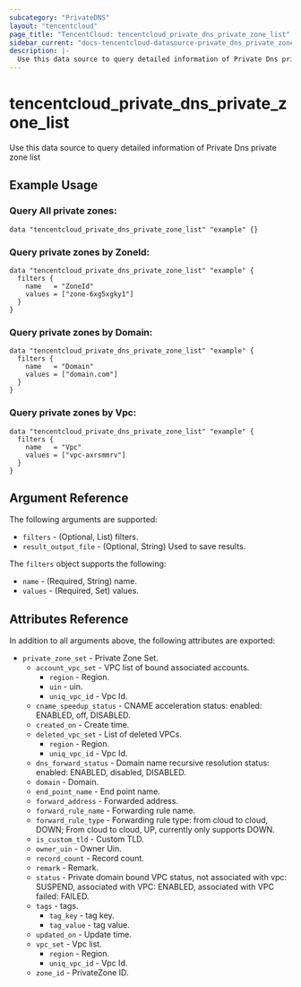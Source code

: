 ```yaml
---
subcategory: "PrivateDNS"
layout: "tencentcloud"
page_title: "TencentCloud: tencentcloud_private_dns_private_zone_list"
sidebar_current: "docs-tencentcloud-datasource-private_dns_private_zone_list"
description: |-
  Use this data source to query detailed information of Private Dns private zone list
---
```


# tencentcloud_private_dns_private_zone_list

Use this data source to query detailed information of Private Dns private zone list

## Example Usage

### Query All private zones:

```hcl
data "tencentcloud_private_dns_private_zone_list" "example" {}
```

### Query private zones by ZoneId:

```hcl
data "tencentcloud_private_dns_private_zone_list" "example" {
  filters {
    name   = "ZoneId"
    values = ["zone-6xg5xgky1"]
  }
}
```

### Query private zones by Domain:

```hcl
data "tencentcloud_private_dns_private_zone_list" "example" {
  filters {
    name   = "Domain"
    values = ["domain.com"]
  }
}
```

### Query private zones by Vpc:

```hcl
data "tencentcloud_private_dns_private_zone_list" "example" {
  filters {
    name   = "Vpc"
    values = ["vpc-axrsmmrv"]
  }
}
```

## Argument Reference

The following arguments are supported:

* `filters` - (Optional, List) filters.
* `result_output_file` - (Optional, String) Used to save results.

The `filters` object supports the following:

* `name` - (Required, String) name.
* `values` - (Required, Set) values.

## Attributes Reference

In addition to all arguments above, the following attributes are exported:

* `private_zone_set` - Private Zone Set.
  * `account_vpc_set` - VPC list of bound associated accounts.
    * `region` - Region.
    * `uin` - uin.
    * `uniq_vpc_id` - Vpc Id.
  * `cname_speedup_status` - CNAME acceleration status: enabled: ENABLED, off, DISABLED.
  * `created_on` - Create time.
  * `deleted_vpc_set` - List of deleted VPCs.
    * `region` - Region.
    * `uniq_vpc_id` - Vpc Id.
  * `dns_forward_status` - Domain name recursive resolution status: enabled: ENABLED, disabled, DISABLED.
  * `domain` - Domain.
  * `end_point_name` - End point name.
  * `forward_address` - Forwarded address.
  * `forward_rule_name` - Forwarding rule name.
  * `forward_rule_type` - Forwarding rule type: from cloud to cloud, DOWN; From cloud to cloud, UP, currently only supports DOWN.
  * `is_custom_tld` - Custom TLD.
  * `owner_uin` - Owner Uin.
  * `record_count` - Record count.
  * `remark` - Remark.
  * `status` - Private domain bound VPC status, not associated with vpc: SUSPEND, associated with VPC: ENABLED, associated with VPC failed: FAILED.
  * `tags` - tags.
    * `tag_key` - tag key.
    * `tag_value` - tag value.
  * `updated_on` - Update time.
  * `vpc_set` - Vpc list.
    * `region` - Region.
    * `uniq_vpc_id` - Vpc Id.
  * `zone_id` - PrivateZone ID.


